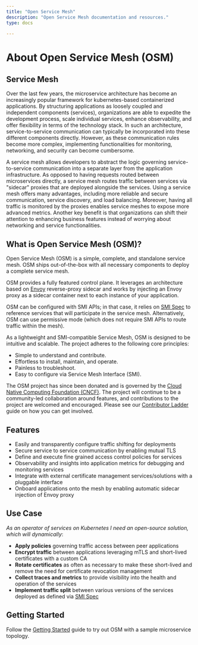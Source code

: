 ```yaml
---
title: "Open Service Mesh"
description: "Open Service Mesh documentation and resources."
type: docs

---
```


# About Open Service Mesh (OSM)

## Service Mesh

Over the last few years, the microservice architecture has become an increasingly popular framework for kubernetes-based containerized applications. By structuring applications as loosely coupled and independent components (services), organizations are able to expedite the development process, scale individual services, enhance observability, and offer flexibility in terms of the technology stack. In such an architecture, service-to-service communication can typically be incorporated into these different components directly. However, as these communication rules become more complex, implementing functionalities for monitoring, networking, and security can become cumbersome. 

A service mesh allows developers to abstract the logic governing service-to-service communication into a separate layer from the application infrastructure. As opposed to having requests routed between microservices directly, a service mesh routes traffic between services via "sidecar" proxies that are deployed alongside the services. Using a service mesh offers many advantages, including more reliable and secure communication, service discovery, and load balancing. Moreover, having all traffic is monitored by the proxies enables service meshes to expose more advanced metrics. Another key benefit is that organizations can shift their attention to enhancing business features instead of worrying about networking and service functionalities. 

## What is Open Service Mesh (OSM)?

Open Service Mesh (OSM) is a simple, complete, and standalone service mesh. OSM ships out-of-the-box with all necessary components to deploy a complete service mesh.

OSM provides a fully featured control plane. It leverages an architecture based on [Envoy](https://www.envoyproxy.io/) reverse-proxy sidecar and works by injecting an Envoy proxy as a sidecar container next to each instance of your application.

OSM can be configured with SMI APIs; in that case, it relies on [SMI Spec](https://smi-spec.io/) to reference services that will participate in the service mesh. Alternatively, OSM can use permissive mode (which does not require SMI APIs to route traffic within the mesh).

As a lightweight and SMI-compatible Service Mesh, OSM is designed to be intuitive and scalable. The project adheres to the following core principles:
* Simple to understand and contribute.
* Effortless to install, maintain, and operate.
* Painless to troubleshoot.
* Easy to configure via Service Mesh Interface (SMI).

The OSM project has since been donated and is governed by the [Cloud Native Computing Foundation (CNCF)](https://www.cncf.io/). The project will continue to be a community-led collaboration around features, and contributions to the project are welcomed and encouraged. Please see our [Contributor Ladder](https://github.com/openservicemesh/osm/blob/main/CONTRIBUTOR_LADDER.md) guide on how you can get involved.

## Features
* Easily and transparently configure traffic shifting for deployments
* Secure service to service communication by enabling mutual TLS
* Define and execute fine grained access control policies for services
* Observability and insights into application metrics for debugging and monitoring services
* Integrate with external certificate management services/solutions with a pluggable interface
* Onboard applications onto the mesh by enabling automatic sidecar injection of Envoy proxy

## Use Case

_As an operator of services on Kubernetes I need an open-source solution, which will dynamically_:

- **Apply policies** governing traffic access between peer applications
- **Encrypt traffic** between applications leveraging mTLS and short-lived certificates with a custom CA
- **Rotate certificates** as often as necessary to make these short-lived and remove the need for certificate revocation management
- **Collect traces and metrics** to provide visibility into the health and operation of the services
- **Implement traffic split** between various versions of the services deployed as defined via [SMI Spec](https://smi-spec.io/)

## Getting Started

Follow the [Getting Started](/docs/getting_started) guide to try out OSM with a sample microservice topology.
